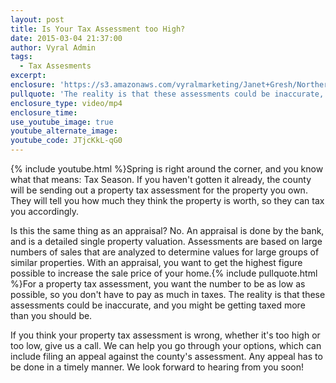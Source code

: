 ```yaml
---
layout: post
title: Is Your Tax Assessment too High?
date: 2015-03-04 21:37:00
author: Vyral Admin
tags:
  - Tax Assesments
excerpt:
enclosure: 'https://s3.amazonaws.com/vyralmarketing/Janet+Gresh/Northern+Virginia+Real+Estate+Agent-+What%2527s+your+home+really+worth%253F.mp4'
pullquote: 'The reality is that these assessments could be inaccurate, and you might be getting taxed more than you should be'
enclosure_type: video/mp4
enclosure_time:
use_youtube_image: true
youtube_alternate_image:
youtube_code: JTjcKkL-qG0
---
```



{% include youtube.html %}Spring is right around the corner, and you know what that means: Tax Season. If you haven't gotten it already, the county will be sending out a property tax assessment for the property you own. They will tell you how much they think the property is worth, so they can tax you accordingly.

Is this the same thing as an appraisal? No. An appraisal is done by the bank, and is a detailed single property valuation. Assessments are based on large numbers of sales that are analyzed to determine values for large groups of similar properties. With an appraisal, you want to get the highest figure possible to increase the sale price of your home.{% include pullquote.html %}For a property tax assessment, you want the number to be as low as possible, so you don't have to pay as much in taxes. The reality is that these assessments could be inaccurate, and you might be getting taxed more than you should be.

If you think your property tax assessment is wrong, whether it's too high or too low, give us a call. We can help you go through your options, which can include filing an appeal against the county's assessment. Any appeal has to be done in a timely manner.  We look forward to hearing from you soon!